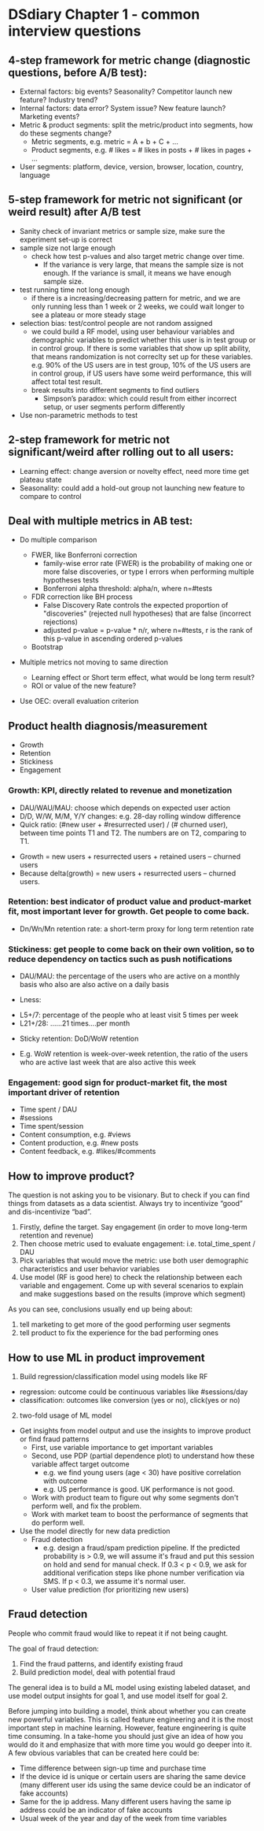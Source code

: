 # DSdiary Chapter 1 - common interview questions




## 4-step framework for metric change (diagnostic questions, before A/B test):

* External factors: big events? Seasonality? Competitor launch new feature? Industry trend?
* Internal factors: data error? System issue? New feature launch? Marketing events?
* Metric &  product segments: split the metric/product into segments, how do these segments change? 
  -	Metric segments, e.g. metric = A + b + C + …
  -	Product segments, e.g. # likes = # likes in posts + # likes in pages + … 
*	User segments: platform, device, version, browser, location, country, language


## 5-step framework for metric not significant (or weird result) after A/B test

* Sanity check of invariant metrics or sample size, make sure the experiment set-up is correct
* sample size not large enough
  - check how test p-values and also target metric change over time. 
    - If the variance is very large, that means the sample size is not enough. If the variance is small, it means we have enough sample size.
* test running time not long enough
  - if there is a increasing/decreasing pattern for metric, and we are only running less than 1 week or 2 weeks, we could wait longer to see a plateau or more steady stage
* selection bias: test/control people are not random assigned
  - we could build a RF model, using user behaviour variables and demographic variables to predict whether this user is in test group or in control group. If there is some variables that show up split ability, that means randomization is not correclty set up for these variables. e.g. 90% of the US users are in test group, 10% of the US users are in control group, if US users have some weird performance, this will affect total test result.
  - break results into different segments to find outliers
    - Simpson’s paradox: which could result from either incorrect setup, or user segments perform differently
*	Use non-parametric methods to test


## 2-step framework for metric not significant/weird after rolling out to all users:
* Learning effect: change aversion or novelty effect, need more time get plateau state
*	Seasonality: could add a hold-out group not launching new feature to compare to control



## Deal with multiple metrics in AB test:
* Do multiple comparison
  - FWER, like Bonferroni correction
    - family-wise error rate (FWER) is the probability of making one or more false discoveries, or type I errors when performing multiple hypotheses tests
    - Bonferroni alpha threshold: alpha/n, where n=#tests
  - FDR correction like BH process
    - False Discovery Rate controls the expected proportion of "discoveries" (rejected null hypotheses) that are false (incorrect rejections)
    - adjusted p-value = p-value * n/r, where n=#tests, r is the rank of this p-value in ascending ordered p-values
  - Bootstrap 
  
* Multiple metrics not moving to same direction
  - Learning effect or Short term effect, what would be long term result?
  - ROI or value of the new feature?

*	Use OEC: overall evaluation criterion





## Product health diagnosis/measurement

* Growth
* Retention
* Stickiness
* Engagement


###	Growth: KPI, directly related to revenue and monetization
* DAU/WAU/MAU: choose which depends on expected user action
*	D/D, W/W, M/M, Y/Y changes: e.g. 28-day rolling window difference
*	Quick ratio: (#new user + #resurrected user) / (# churned user), between time points T1 and T2. The numbers are on T2, comparing to T1. 
-	Growth = new users + resurrected users + retained users – churned users
-	Because delta(growth) = new users + resurrected users – churned users. 

###	Retention: best indicator of product value and product-market fit, most important lever for growth. Get people to come back.
*	Dn/Wn/Mn retention rate: a short-term proxy for long term retention rate

###	Stickiness: get people to come back on their own volition, so to reduce dependency on tactics such as push notifications
*	DAU/MAU: the percentage of the users who are active on a monthly basis who also are also active on a daily basis

*	Lness:
-	L5+/7: percentage of the people who at least visit 5 times per week
-	L21+/28: ……21 times….per month

*	Sticky retention: DoD/WoW retention
-	E.g. WoW retention is week-over-week retention, the ratio of the users who are active last week that are also active this week

###	Engagement: good sign for product-market fit, the most important driver of retention
*	Time spent / DAU
*	#sessions
*	Time spent/session
*	Content consumption, e.g. #views
*	Content production, e.g. #new posts
*	Content feedback, e.g. #likes/#comments




## How to improve product?

The question is not asking you to be visionary. But to check if you can find things from datasets as a data scientist. Always try to incentivize “good” and dis-incentivize “bad”.

1. Firstly, define the target. Say engagement (in order to move long-term retention and revenue)
2. Then choose metric used to evaluate engagement: i.e. total_time_spent / DAU
3. Pick variables that would move the metric: use both user demographic characteristics and user behavior variables
4. Use model (RF is good here) to check the relationship between each variable and engagement. Come up with several scenarios to explain and make suggestions based on the results (improve which segment)

As you can see, conclusions usually end up being about:
1. tell marketing to get more of the good performing user segments
2. tell product to fix the experience for the bad performing ones


## How to use ML in product improvement

1. Build regression/classification model using models like RF
  - regression: outcome could be continuous variables like #sessions/day
  - classification: outcomes like conversion (yes or no), click(yes or no)
2. two-fold usage of ML model
  * Get insights from model output and use the insights to improve product or find fraud patterns
    - First, use variable importance to get important variables
    - Second, use PDP (partial dependence plot) to understand how these variable affect target outcome
      - e.g. we find young users (age < 30) have positive correlation with outcome 
      - e.g. US performance is good. UK performance is not good. 
    - Work with product team to figure out why some segments don't perform well, and fix the problem.
    - Work with market team to boost the performance of segments that do perform well.
  * Use the model directly for new data prediction
    - Fraud detection
      - e.g. design a fraud/spam prediction pipeline. If the predicted probability is > 0.9, we will assume it's fraud and put this session on hold and send for manual check. If 0.3 < p < 0.9, we ask for additional verification steps like phone number verification via SMS. If p < 0.3, we assume it's normal user. 
    - User value prediction (for prioritizing new users)



## Fraud detection

People who commit fraud would like to repeat it if not being caught. 

The goal of fraud detection:
1. Find the fraud patterns, and identify existing fraud
2. Build prediction model, deal with potential fraud

The general idea is to build a ML model using existing labeled dataset, and use model output insights for goal 1, and use model itself for goal 2.

Before jumping into building a model, think about whether you can create new powerful variables. This is
called feature engineering and it is the most important step in machine learning. However, feature
engineering is quite time consuming. In a take-home you should just give an idea of how you would do it
and emphasize that with more time you would go deeper into it.
A few obvious variables that can be created here could be:
* Time difference between sign-up time and purchase time
* If the device id is unique or certain users are sharing the same device (many different user ids using
the same device could be an indicator of fake accounts)
* Same for the ip address. Many different users having the same ip address could be an indicator of
fake accounts
* Usual week of the year and day of the week from time variables

